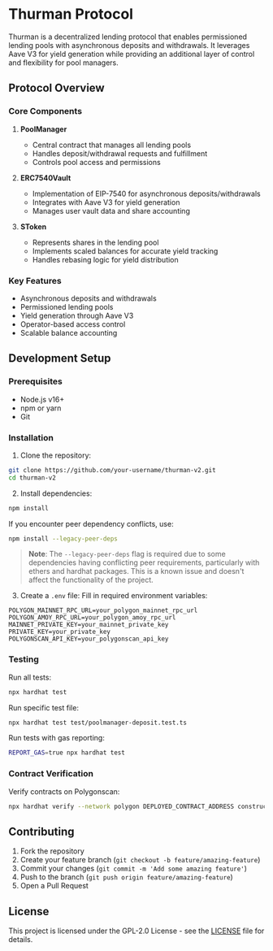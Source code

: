 # Thurman Protocol

Thurman is a decentralized lending protocol that enables permissioned lending pools with asynchronous deposits and withdrawals. It leverages Aave V3 for yield generation while providing an additional layer of control and flexibility for pool managers.

## Protocol Overview

### Core Components

1. **PoolManager**
   - Central contract that manages all lending pools
   - Handles deposit/withdrawal requests and fulfillment
   - Controls pool access and permissions

2. **ERC7540Vault**
   - Implementation of EIP-7540 for asynchronous deposits/withdrawals
   - Integrates with Aave V3 for yield generation
   - Manages user vault data and share accounting

3. **SToken**
   - Represents shares in the lending pool
   - Implements scaled balances for accurate yield tracking
   - Handles rebasing logic for yield distribution

### Key Features

- Asynchronous deposits and withdrawals
- Permissioned lending pools
- Yield generation through Aave V3
- Operator-based access control
- Scalable balance accounting

## Development Setup

### Prerequisites

- Node.js v16+ 
- npm or yarn
- Git

### Installation

1. Clone the repository:
```bash
git clone https://github.com/your-username/thurman-v2.git
cd thurman-v2
```

2. Install dependencies:
```bash
npm install
```

If you encounter peer dependency conflicts, use:
```bash
npm install --legacy-peer-deps
```

> **Note**: The `--legacy-peer-deps` flag is required due to some dependencies having conflicting peer requirements, particularly with ethers and hardhat packages. This is a known issue and doesn't affect the functionality of the project.

3. Create a `.env` file:
Fill in required environment variables:
```
POLYGON_MAINNET_RPC_URL=your_polygon_mainnet_rpc_url
POLYGON_AMOY_RPC_URL=your_polygon_amoy_rpc_url
MAINNET_PRIVATE_KEY=your_mainnet_private_key
PRIVATE_KEY=your_private_key
POLYGONSCAN_API_KEY=your_polygonscan_api_key
```

### Testing

Run all tests:
```bash
npx hardhat test
```

Run specific test file:
```bash
npx hardhat test test/poolmanager-deposit.test.ts
```

Run tests with gas reporting:
```bash
REPORT_GAS=true npx hardhat test
```

### Contract Verification

Verify contracts on Polygonscan:
```bash
npx hardhat verify --network polygon DEPLOYED_CONTRACT_ADDRESS constructor_argument_1
```

## Contributing

1. Fork the repository
2. Create your feature branch (`git checkout -b feature/amazing-feature`)
3. Commit your changes (`git commit -m 'Add some amazing feature'`)
4. Push to the branch (`git push origin feature/amazing-feature`)
5. Open a Pull Request

## License

This project is licensed under the GPL-2.0 License - see the [LICENSE](LICENSE) file for details.
